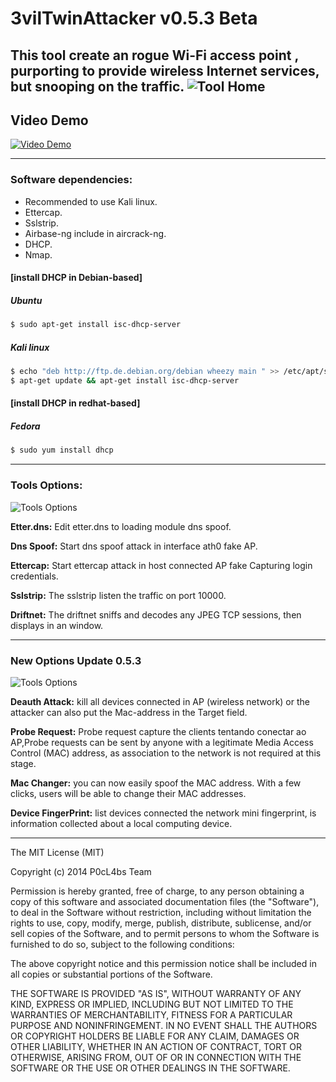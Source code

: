 # 3vilTwinAttacker v0.5.3 Beta
This tool create an rogue Wi-Fi access point , purporting to provide wireless Internet services, but snooping on the traffic.
![Tool Home](https://dl.dropboxusercontent.com/u/97321327/evil/3vilupdate.png)
---

## Video Demo

[![Video Demo](http://img.youtube.com/vi/Jrb43KVPIJw/0.jpg)](http://www.youtube.com/watch?v=Jrb43KVPIJw)

---

### Software dependencies:

* Recommended to use Kali linux.
* Ettercap.
* Sslstrip.
* Airbase-ng include in aircrack-ng.
* DHCP.
* Nmap.

#### [install DHCP in  Debian-based]

##### Ubuntu

```sh
$ sudo apt-get install isc-dhcp-server
```

##### Kali linux

```sh
$ echo "deb http://ftp.de.debian.org/debian wheezy main " >> /etc/apt/sources.list
$ apt-get update && apt-get install isc-dhcp-server
```

#### [install DHCP in  redhat-based]

##### Fedora

```sh
$ sudo yum install dhcp
```
---

### Tools Options:

![Tools Options](https://dl.dropboxusercontent.com/u/97321327/evil/evil2.png)

**Etter.dns:** Edit etter.dns to loading module dns spoof.


**Dns Spoof:** Start dns spoof attack in interface ath0 fake AP.


**Ettercap:** Start ettercap attack in host connected AP fake Capturing login credentials.


**Sslstrip:** The sslstrip listen the traffic on port 10000.


**Driftnet:** The driftnet sniffs and decodes any JPEG TCP sessions, then displays in  an window.


---

### New Options Update 0.5.3
![Tools Options](https://dl.dropboxusercontent.com/u/97321327/evil/3vilupdate2.png)

**Deauth Attack:** kill all devices connected in AP (wireless network) or the attacker can also put the Mac-address in the Target field.


**Probe Request:**  Probe request  capture the  clients tentando conectar ao AP,Probe requests can be sent by anyone with a legitimate Media Access Control (MAC) address, as association to the network is not required at this stage.


**Mac Changer:** you can now easily spoof the MAC address. With a few clicks, users will be able to change their MAC addresses.


**Device FingerPrint:**  list devices connected the network mini fingerprint, is information collected about a local computing device.

---
The MIT License (MIT)

Copyright (c) 2014 P0cL4bs Team

Permission is hereby granted, free of charge, to any person obtaining a copy
of this software and associated documentation files (the "Software"), to deal
in the Software without restriction, including without limitation the rights
to use, copy, modify, merge, publish, distribute, sublicense, and/or sell
copies of the Software, and to permit persons to whom the Software is
furnished to do so, subject to the following conditions:

The above copyright notice and this permission notice shall be included in all
copies or substantial portions of the Software.

THE SOFTWARE IS PROVIDED "AS IS", WITHOUT WARRANTY OF ANY KIND, EXPRESS OR
IMPLIED, INCLUDING BUT NOT LIMITED TO THE WARRANTIES OF MERCHANTABILITY,
FITNESS FOR A PARTICULAR PURPOSE AND NONINFRINGEMENT. IN NO EVENT SHALL THE
AUTHORS OR COPYRIGHT HOLDERS BE LIABLE FOR ANY CLAIM, DAMAGES OR OTHER
LIABILITY, WHETHER IN AN ACTION OF CONTRACT, TORT OR OTHERWISE, ARISING FROM,
OUT OF OR IN CONNECTION WITH THE SOFTWARE OR THE USE OR OTHER DEALINGS IN THE
SOFTWARE.

